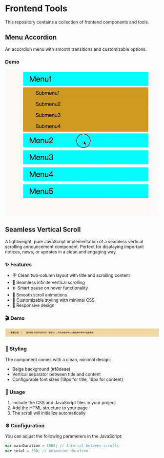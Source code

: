 # Frontend Tools

This repository contains a collection of frontend components and tools.

## Menu Accordion

An accordion menu with smooth transitions and customizable options.

### Demo

![Menu Accordion Demo](./menu_accordion/demo.gif)

## Seamless Vertical Scroll

A lightweight, pure JavaScript implementation of a seamless vertical scrolling announcement component. Perfect for displaying important notices, news, or updates in a clean and engaging way.

### ✨ Features

- 🪧 Clean two-column layout with title and scrolling content
- 🔄 Seamless infinite vertical scrolling
- ⏸️ Smart pause on hover functionality
- 🎯 Smooth scroll animations
- 🎨 Customizable styling with minimal CSS
- 📱 Responsive design

### 🎬 Demo

![Vertical Scroll Demo](./text_vertical_scroll_seamlessly/scroll.gif)


### 🎨 Styling

The component comes with a clean, minimal design:
- Beige background (#f8deae)
- Vertical separator between title and content
- Configurable font sizes (18px for title, 16px for content)

### 🚀 Usage

1. Include the CSS and JavaScript files in your project
2. Add the HTML structure to your page
3. The scroll will initialize automatically

### ⚙️ Configuration

You can adjust the following parameters in the JavaScript:
```javascript
var mainDuration = 1500; // Interval between scrolls
var total = 300; // Animation duration
```
